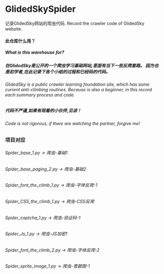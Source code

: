 # GlidedSkySpider
记录GlidedSky网站的爬虫代码.
Record the crawler code of GlidedSky website.

#### 此仓库什么用？ 
##### What is this warehouse for?

##### 在GlidedSky是公开的一个爬虫学习基础网站,里面有当下一些反爬套路。 因为也是初学者,在此记录下各个小结的过程和已经码的代码。
###### GlidedSky is a public crawler learning foundation site, which has some current anti-climbing routines. Because is also a beginner, in this record each summary process and code.

##### 代码不严谨,如果有观看的小伙伴,见谅！
###### Code is not rigorous, if there are watching the partner, forgive me!


### 项目对应
###### Spider_base_1.py ->            爬虫-基础1
###### Spider_base_paging_2.py ->     爬虫-基础2
###### Spider_font_the_climb_1.py ->  爬虫-字体反爬-1
###### Spider_CSS_the_climb_1.py ->   爬虫-CSS反爬
###### Spider_captcha_1.py ->         爬虫-验证码-1
###### Spider_Js_1.py ->              爬虫-JS加密1
###### Spider_font_the_climb_2.py ->  爬虫-字体反爬-2
###### Spider_sprite_image_1.py ->    爬虫-雪碧图-1
